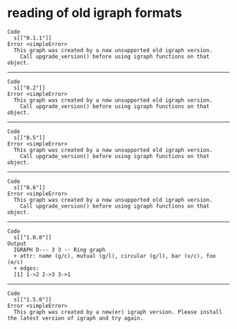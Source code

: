 # reading of old igraph formats

    Code
      s[["0.1.1"]]
    Error <simpleError>
      This graph was created by a now unsupported old igraph version.
        Call upgrade_version() before using igraph functions on that object.

---

    Code
      s[["0.2"]]
    Error <simpleError>
      This graph was created by a now unsupported old igraph version.
        Call upgrade_version() before using igraph functions on that object.

---

    Code
      s[["0.5"]]
    Error <simpleError>
      This graph was created by a now unsupported old igraph version.
        Call upgrade_version() before using igraph functions on that object.

---

    Code
      s[["0.6"]]
    Error <simpleError>
      This graph was created by a now unsupported old igraph version.
        Call upgrade_version() before using igraph functions on that object.

---

    Code
      s[["1.0.0"]]
    Output
      IGRAPH D--- 3 3 -- Ring graph
      + attr: name (g/c), mutual (g/l), circular (g/l), bar (v/c), foo (e/c)
      + edges:
      [1] 1->2 2->3 3->1

---

    Code
      s[["1.5.0"]]
    Error <simpleError>
      This graph was created by a new(er) igraph version. Please install the latest version of igraph and try again.


